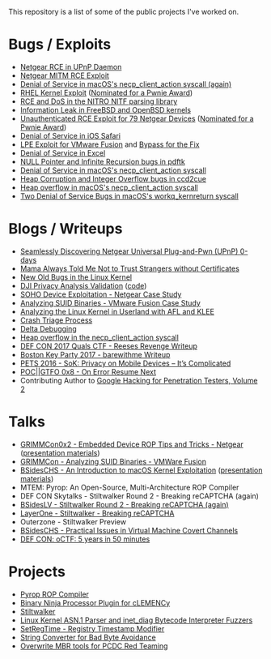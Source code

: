 This repository is a list of some of the public projects I've worked on.

# Bugs / Exploits
* [Netgear RCE in UPnP Daemon](https://github.com/grimm-co/NotQuite0DayFriday/tree/trunk/2021.11.16-netgear-upnp)
* [Netgear MITM RCE Exploit](https://github.com/grimm-co/NotQuite0DayFriday/tree/trunk/2021.09.21-netgear-circle)
* [Denial of Service in macOS's necp_client_action syscall (again)](https://github.com/grimm-co/NotQuite0DayFriday/tree/trunk/2021.03.18-ios-macos)
* [RHEL Kernel Exploit](https://github.com/grimm-co/NotQuite0DayFriday/tree/trunk/2021.03.12-linux-iscsi) ([Nominated for a Pwnie Award](https://pwnies.com/new-old-bugs-in-linux-kernel/))
* [RCE and DoS in the NITRO NITF parsing library](https://github.com/grimm-co/NotQuite0DayFriday/tree/trunk/2021.01.29-nitro)
* [Information Leak in FreeBSD and OpenBSD kernels](https://github.com/grimm-co/NotQuite0DayFriday/tree/master/2020.07.10-bsd)
* [Unauthenticated RCE Exploit for 79 Netgear Devices](https://github.com/grimm-co/NotQuite0DayFriday/tree/master/2020.06.15-netgear) ([Nominated for a Pwnie Award](https://pwnies.com/netgear-router-roundup/))
* [Denial of Service in iOS Safari](https://github.com/grimm-co/NotQuite0DayFriday/tree/master/2020.06.02-iOS-safari)
* [LPE Exploit for VMware Fusion](https://github.com/grimm-co/NotQuite0DayFriday/tree/master/2020.03.17-vmware-fusion) and [Bypass for the Fix](https://twitter.com/jeffball55/status/1242530508053110785)
* [Denial of Service in Excel](https://github.com/grimm-co/NotQuite0DayFriday/tree/master/2020.03.07-excel)
* [NULL Pointer and Infinite Recursion bugs in pdftk](https://github.com/grimm-co/NotQuite0DayFriday/tree/master/2018.07.05-pdftk)
* [Denial of Service in macOS's necp_client_action syscall](https://github.com/grimm-co/NotQuite0DayFriday/tree/master/2018.05.24-macos)
* [Heap Corruption and Integer Overflow bugs in ccd2cue](https://github.com/grimm-co/NotQuite0DayFriday/blob/master/2018.04.26-ccd2cue)
* [Heap overflow in macOS's necp_client_action syscall](https://github.com/grimm-co/NotQuite0DayFriday/tree/master/2018.04.06-macos)
* [Two Denial of Service Bugs in macOS's workq_kernreturn syscall](https://github.com/grimm-co/NotQuite0DayFriday/blob/master/2018.02.16-macos)

# Blogs / Writeups
* [Seamlessly Discovering Netgear Universal Plug-and-Pwn (UPnP) 0-days](https://blog.grimm-co.com/2021/11/seamlessly-discovering-netgear.html)
* [Mama Always Told Me Not to Trust Strangers without Certificates](https://blog.grimm-co.com/2021/09/mama-always-told-me-not-to-trust.html)
* [New Old Bugs in the Linux Kernel](https://blog.grimm-co.com/2021/03/new-old-bugs-in-linux-kernel.html) 
* [DJI Privacy Analysis Validation](https://blog.grimm-co.com/2020/07/dji-privacy-analysis-validation.html) ([code](https://github.com/grimm-co/dji-go-4))
* [SOHO Device Exploitation - Netgear Case Study](https://blog.grimm-co.com/2020/06/soho-device-exploitation.html)
* [Analyzing SUID Binaries - VMware Fusion Case Study](https://blog.grimm-co.com/2020/05/analyzing-suid-binaries.html)
* [Analyzing the Linux Kernel in Userland with AFL and KLEE](https://blog.grimm-co.com/2020/05/analyzing-linux-kernel-in-userland-with.html)
* [Crash Triage Process](https://blog.grimm-co.com/2020/05/crash-triage-process.html)
* [Delta Debugging](https://blog.grimm-co.com/2020/05/delta-debugging.html)
* [Heap overflow in the necp_client_action syscall](https://blog.grimm-co.com/2020/05/heap-overflow-in-necpclientaction.html)
* [DEF CON 2017 Quals CTF - Reeses Revenge Writeup](https://github.com/jeffball55/ctf_writeups/tree/master/defcon_quals_2017/reeses)
* [Boston Key Party 2017 - barewithme Writeup](https://github.com/jeffball55/ctf_writeups/tree/master/boston_key_party_2017/barewithme)
* [PETS 2016 - SoK: Privacy on Mobile Devices – It’s Complicated](https://petsymposium.org/2016/files/papers/SoK__Privacy_on_Mobile_Devices_%E2%80%93_It%E2%80%99s_Complicated.pdf)
* [POC||GTFO 0x8 - On Error Resume Next](https://github.com/jeffball55/on_error_resume_next)
* Contributing Author to [Google Hacking for Penetration Testers, Volume 2](https://www.amazon.com/Google-Hacking-Penetration-Testers-Johnny/dp/1597491764)

# Talks
* [GRIMMCon0x2 - Embedded Device ROP Tips and Tricks - Netgear](https://www.youtube.com/watch?v=33vjLZrTc-U) ([presentation materials](https://github.com/jeffball55/grimmcon2_netgear_rop))
* [GRIMMCon - Analyzing SUID Binaries - VMWare Fusion](https://www.youtube.com/watch?v=L4tB8Ck1ed0)
* [BSidesCHS - An Introduction to macOS Kernel Exploitation](https://www.youtube.com/watch?v=OYZyk2q5XJY) ([presentation materials](https://github.com/jeffball55/intro_to_xnu_exploitation))
* MTEM: Pyrop: An Open-Source, Multi-Architecture ROP Compiler
* DEF CON Skytalks - Stiltwalker Round 2 - Breaking reCAPTCHA (again)
* [BSidesLV - Stiltwalker Round 2 - Breaking reCAPTCHA (again)](https://www.youtube.com/watch?v=3ZyTUsd-gAE)
* [LayerOne - Stiltwalker - Breaking reCAPTCHA](https://www.youtube.com/watch?v=Mj3thHKeKyg)
* Outerzone - Stiltwalker Preview
* [BSidesCHS - Practical Issues in Virtual Machine Covert Channels](http://www.securitybsides.com/w/page/50788290/BSidesCharleston)
* [DEF CON: oCTF: 5 years in 50 minutes](https://www.youtube.com/watch?v=lhHdu1RJ-0U)

# Projects
* [Pyrop ROP Compiler](https://github.com/jeffball55/rop_compiler/tree/master/pyrop)
* [Binary Ninja Processor Plugin for cLEMENCy](https://github.com/jeffball55/ctf_writeups/tree/master/defcon_finals_2017/binja)
* [Stiltwalker](https://dc949.org/projects/stiltwalker/)
* [Linux Kernel ASN.1 Parser and inet_diag Bytecode Interpreter Fuzzers](https://github.com/grimm-co/linuxklee)
* [SetRegTime - Registry Timestamp Modifier](https://github.com/grimm-co/SetRegTime)
* [String Converter for Bad Byte Avoidance](https://github.com/jeffball55/string_converter)
* [Overwrite MBR tools for PCDC Red Teaming](https://github.com/jeffball55/overwrite_mbr)
